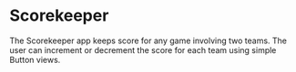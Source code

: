 Scorekeeper 
===========================

The Scorekeeper app keeps score for any game involving two teams.
The user can increment or decrement the score for each team using simple Button
views.
